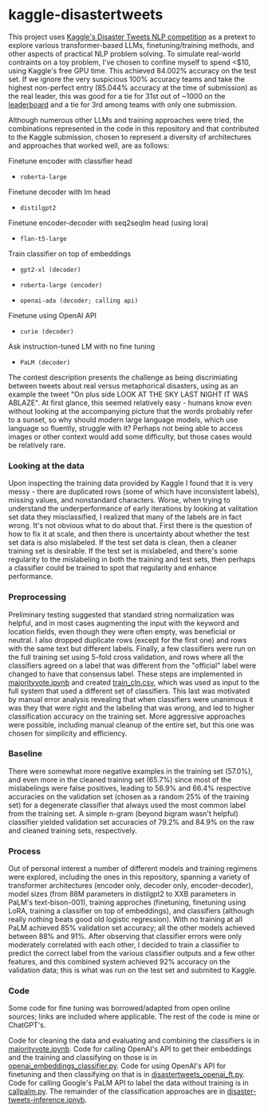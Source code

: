 # kaggle-disastertweets
This project uses [Kaggle's Disaster Tweets NLP competition](https://www.kaggle.com/competitions/nlp-getting-started/overview) as a pretext to explore various transformer-based LLMs, finetuning/training methods, and other aspects of practical NLP problem solving. To simulate real-world contraints on a toy problem, I've chosen to confine myself to spend <$10, using Kaggle's free GPU time. This achieved 84.002% accuracy on the test set. If we ignore the very suspicious 100% accuracy teams and take the highest non-perfect entry (85.044% accuracy at the time of submission) as the real leader, this was good for a tie for 31st out of ~1000 on the [leaderboard](https://www.kaggle.com/competitions/nlp-getting-started/leaderboard) and a tie for 3rd among teams with only one submission.

Although numerous other LLMs and training approaches were tried, the combinations represented in the code in this repository and that contributed to the Kaggle submission, chosen to represent a diversity of architectures and approaches that worked well, are as follows:

Finetune encoder with classifier head
*     roberta-large
Finetune decoder with lm head
*     distilgpt2
Finetune encoder-decoder with seq2seqlm head (using lora)
*     flan-t5-large
Train classifier on top of embeddings
*     gpt2-xl (decoder)
*     roberta-large (encoder)
*     openai-ada (decoder; calling api)
Finetune using OpenAI API
*     curie (decoder)
Ask instruction-tuned LM with no fine tuning
*     PaLM (decoder)


The contest description presents the challenge as being discrimiating between tweets about real versus metaphorical disasters, using as an example the tweet "On plus side LOOK AT THE SKY LAST NIGHT IT WAS ABLAZE". At first glance, this seemed relatively easy - humans know even without looking at the accompanying picture that the words probably refer to a sunset, so why should modern large language models, which use language so fluently, struggle with it? Perhaps not being able to access images or other context would add some difficulty, but those cases would be relatively rare.

### Looking at the data

Upon inspecting the training data provided by Kaggle I found that it is very messy - there are duplicated rows (some of which have inconsistent labels), missing values, and nonstandard characters. Worse, when trying to understand the underperformance of early iterations by looking at valitation set data they misclassified, I realized that many of the labels are in fact wrong. It's not obvious what to do about that. First there is the question of how to fix it at scale, and then there is uncertainty about whether the test set data is also mislabeled. If the test set data is clean, then a cleaner training set is desirable. If the test set is mislabeled, and there's some regularity to the mislabeling in both the training and test sets, then perhaps a classifier could be trained to spot that regularity and enhance performance.

### Preprocessing

Preliminary testing suggested that standard string normalization was helpful, and in most cases augmenting the input with the keyword and location fields, even though they were often empty, was beneficial or neutral. I also dropped duplicate rows (except for the first one) and rows with the same text but different labels. Finally, a few classifiers were run on the full training set using 5-fold cross validation, and rows where all the classifiers agreed on a label that was different from the "official" label were changed to have that consensus label. These steps are implemented in [majorityvote.ipynb](./majorityvote.ipynb) and created [train_cln.csv](./input/train_cln.csv), which was used as input to the full system that used a different set of classifiers. This last was motivated by manual error analysis revealing that when classifiers were unanimous it was they that were right and the labeling that was wrong, and led to higher classification accuracy on the training set. More aggressive approaches were possible, including manual cleanup of the entire set, but this one was chosen for simplicity and efficiency.

### Baseline

There were somewhat more negative examples in the training set (57.0%), and even more in the cleaned training set (65.7%) since most of the mislabelings were false positives, leading to 56.9% and 66.4% respective accuracies on the validation set (chosen as a random 25% of the training set) for a degenerate classifier that always used the most common label from the training set. A simple n-gram (beyond bigram wasn't helpful) classifier yielded validation set accuracies of 79.2% and 84.9% on the raw and cleaned training sets, respectively.

### Process

Out of personal interest a number of different models and training regimens were explored, including the ones in this repository, spanning a variety of transformer architectures (encoder only, decoder only, encoder-decoder), model sizes (from 88M parameters in distilgpt2 to XXB parameters in PaLM's text-bison-001), training approches (finetuning, finetuning using LoRA, training a classifier on top of embeddings), and classifiers (although really nothing beats good old logistic regression). With no training at all PaLM achieved 85% validation set accuracy; all the other models achieved between 88% and 91%. After observing that classifier errors were only moderately correlated with each other, I decided to train a classifier to predict the correct label from the various classifier outputs and a few other features, and this combined system achieved 92% accuracy on the validation data; this is what was run on the test set and submited to Kaggle.

### Code 
Some code for fine tuning was borrowed/adapted from open online sources; links are included where applicable. The rest of the code is mine or ChatGPT's.

Code for cleaning the data and evaluating and combining the classifiers is in [majorityvote.ipynb](./majorityvote.ipynb). Code for calling OpenAI's API to get their embeddings and the training and classifying on those is in [openai_embeddings_classifier.py](./openai_embeddings_classifier.py). Code for using OpenAI's API for finetuning and then classifying on that is in [disastertweets_openai_ft.py](./disastertweets_openai_ft.py). Code for calling Google's PaLM API to label the data without training is in [callpalm.py](./callpalm.py). The remainder of the classification approaches are in [disaster-tweets-inference.ipnyb](./disaster-tweets-inference.ipynb).
